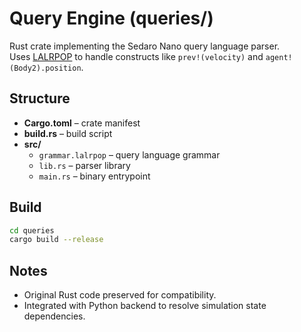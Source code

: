 # Query Engine (queries/)

Rust crate implementing the Sedaro Nano query language parser.  
Uses [LALRPOP](https://lalrpop.github.io/lalrpop/) to handle constructs like `prev!(velocity)` and `agent!(Body2).position`.

## Structure

- **Cargo.toml** – crate manifest  
- **build.rs** – build script  
- **src/**  
  - `grammar.lalrpop` – query language grammar  
  - `lib.rs` – parser library  
  - `main.rs` – binary entrypoint  

## Build

```bash
cd queries
cargo build --release
```

## Notes

- Original Rust code preserved for compatibility.
- Integrated with Python backend to resolve simulation state dependencies.